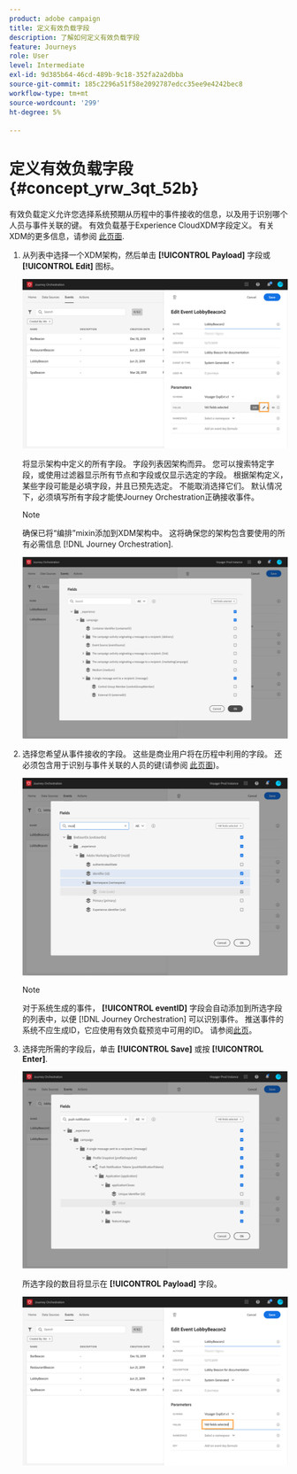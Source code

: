 ```yaml
---
product: adobe campaign
title: 定义有效负载字段
description: 了解如何定义有效负载字段
feature: Journeys
role: User
level: Intermediate
exl-id: 9d385b64-46cd-489b-9c18-352fa2a2dbba
source-git-commit: 185c2296a51f58e2092787edcc35ee9e4242bec8
workflow-type: tm+mt
source-wordcount: '299'
ht-degree: 5%

---
```


# 定义有效负载字段 {#concept_yrw_3qt_52b}

有效负载定义允许您选择系统预期从历程中的事件接收的信息，以及用于识别哪个人员与事件关联的键。 有效负载基于Experience CloudXDM字段定义。 有关XDM的更多信息，请参阅 [此页面](https://experienceleague.adobe.com/docs/experience-platform/xdm/home.html?lang=zh-Hans).

1. 从列表中选择一个XDM架构，然后单击 **[!UICONTROL Payload]** 字段或 **[!UICONTROL Edit]** 图标。

   ![](../assets/journey8.png)

   将显示架构中定义的所有字段。 字段列表因架构而异。 您可以搜索特定字段，或使用过滤器显示所有节点和字段或仅显示选定的字段。 根据架构定义，某些字段可能是必填字段，并且已预先选定。 不能取消选择它们。 默认情况下，必须填写所有字段才能使Journey Orchestration正确接收事件。

   >[!NOTE]
   >
   >确保已将“编排”mixin添加到XDM架构中。 这将确保您的架构包含要使用的所有必需信息 [!DNL Journey Orchestration].

   ![](../assets/journey9.png)

1. 选择您希望从事件接收的字段。 这些是商业用户将在历程中利用的字段。 还必须包含用于识别与事件关联的人员的键(请参阅 [此页面](../event/defining-the-event-key.md))。

   ![](../assets/journey10.png)

   >[!NOTE]
   >
   >对于系统生成的事件， **[!UICONTROL eventID]** 字段会自动添加到所选字段的列表中，以便 [!DNL Journey Orchestration] 可以识别事件。 推送事件的系统不应生成ID，它应使用有效负载预览中可用的ID。 请参阅[此页](../event/previewing-the-payload.md)。

1. 选择完所需的字段后，单击 **[!UICONTROL Save]** 或按 **[!UICONTROL Enter]**.

   ![](../assets/journey11.png)

   所选字段的数目将显示在 **[!UICONTROL Payload]** 字段。

   ![](../assets/journey12.png)
